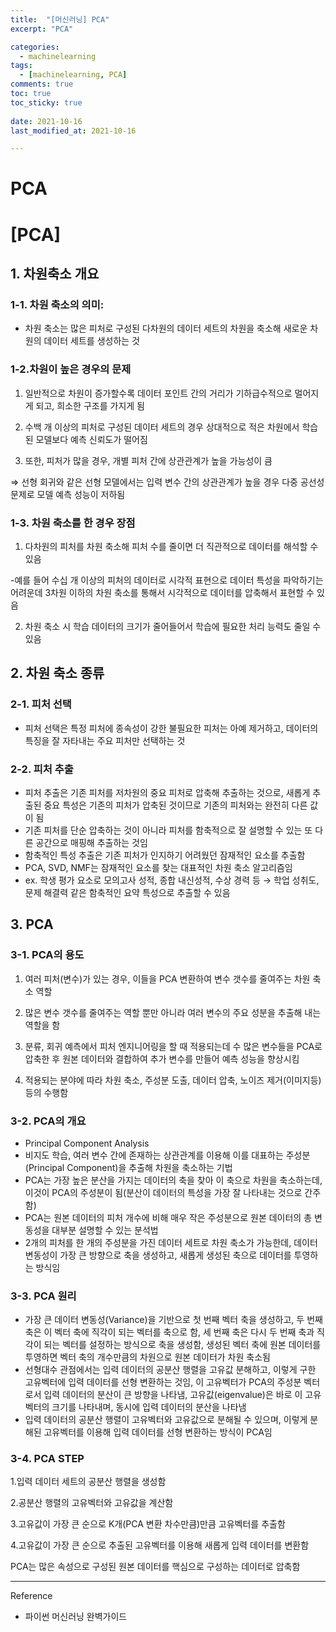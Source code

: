 ```yaml
---
title:  "[머신러닝] PCA"
excerpt: "PCA"

categories:
  - machinelearning
tags:
  - [machinelearning, PCA]
comments: true
toc: true
toc_sticky: true
 
date: 2021-10-16
last_modified_at: 2021-10-16

---
```


# PCA

# [PCA]

## 1. 차원축소 개요

### 1-1. **차원 축소의 의미:**

- 차원 축소는 많은 피처로 구성된 다차원의 데이터 세트의 차원을 축소해 새로운 차원의 데이터 세트를 생성하는 것

### 1-2.**차원이 높은 경우의 문제**

1) 일반적으로 차원이 증가할수록 데이터 포인트 간의 거리가 기하급수적으로 멀어지게 되고, 희소한 구조를 가지게 됨

2) 수백 개 이상의 피처로 구성된 데이터 세트의 경우 상대적으로 적은 차원에서 학습된 모델보다 예측 신뢰도가 떨어짐

3) 또한, 피처가 많을 경우, 개별 피처 간에 상관관계가 높을 가능성이 큼

⇒ 선형 회귀와 같은 선형 모델에서는 입력 변수 간의 상관관계가 높을 경우 다중 공선성 문제로 모델 예측 성능이 저하됨

### 1-3. **차원 축소를 한 경우 장점**

1. 다차원의 피처를 차원 축소해 피처 수를 줄이면 더 직관적으로 데이터를 해석할 수 있음

-예를 들어 수십 개 이상의 피처의 데이터로 시각적 표현으로 데이터 특성을 파악하기는 어려운데 3차원 이하의 차원 축소를 통해서 시각적으로 데이터를 압축해서 표현할 수 있음

2. 차원 축소 시 학습 데이터의 크기가 줄어들어서 학습에 필요한 처리 능력도 줄일 수 있음

## 2. 차원 축소 종류

### 2-1. 피처 선택

- 피처 선택은 특정 피처에 종속성이 강한 불필요한 피처는 아예 제거하고, 데이터의 특징을 잘 자타내는 주요 피처만 선택하는 것

### 2-2. 피처 추출

- 피처 추출은 기존 피처를 저차원의 중요 피처로 압축해 추출하는 것으로, 새롭게 추출된 중요 특성은 기존의 피처가 압축된 것이므로 기존의 피처와는 완전히 다른 값이 됨
- 기존 피처를 단순 압축하는 것이 아니라 피처를 함축적으로 잘 설명할 수 있는 또 다른 공간으로 매핑해 추출하는 것임
- 함축적인 특성 추출은 기존 피처가 인지하기 어려웠던 잠재적인 요소를 추출함
- PCA, SVD, NMF는 잠재적인 요소를 찾는 대표적인 차원 축소 알고리즘임
- ex. 학생 평가 요소로 모의고사 성적, 종합 내신성적, 수상 경력 등 → 학업 성취도, 문제 해결력 같은 함축적인 요약 특성으로 추출할 수 있음

## 3. PCA

### 3-1. PCA의 용도

1. 여러 피처(변수)가 있는 경우, 이들을 PCA 변환하여 변수 갯수를 줄여주는 차원 축소 역할

2. 많은 변수 갯수를 줄여주는 역할 뿐만 아니라 여러 변수의 주요 성분을 추출해 내는 역할을 함

3. 분류, 회귀 예측에서 피처 엔지니어링을 할 때 적용되는데 수 많은 변수들을 PCA로 압축한 후 원본 데이터와 결합하여 추가 변수를 만들어 예측 성능을 향상시킴 

4. 적용되는 분야에 따라 차원 축소, 주성분 도출, 데이터 압축, 노이즈 제거(이미지등)등의 수행함

### 3-2. PCA의 개요

- Principal Component Analysis
- 비지도 학습, 여러 변수 간에 존재하는 상관관계를 이용해 이를 대표하는 주성분(Principal Component)을 추출해 차원을 축소하는 기법
- PCA는 가장 높은 분산을 가지는 데이터의 축을 찾아 이 축으로 차원을 축소하는데, 이것이 PCA의 주성분이 됨(분산이 데이터의 특성을 가장 잘 나타내는 것으로 간주함)
- PCA는 원본 데이터의 피처 개수에 비해 매우 작은 주성분으로 원본 데이터의 총 변동성을 대부분 설명할 수 있는 분석법
- 2개의 피처를 한 개의 주성분을 가진 데이터 세트로 차원 축소가 가능한데, 데이터 변동성이 가장 큰 방향으로 축을 생성하고, 새롭게 생성된 축으로 데이터를 투영하는 방식임

### 3-3. PCA 원리

- 가장 큰 데이터 변동성(Variance)을 기반으로 첫 번째 벡터 축을 생성하고, 두 번째 축은 이 벡터 축에 직각이 되는 벡터를 축으로 함, 세 번째 축은 다시 두 번째 축과 직각이 되는 벡터를 설정하는 방식으로 축을 생성함, 생성된 벡터 축에 원본 데이터를 투영하면 벡터 축의 개수만큼의 차원으로 원본 데이터가 차원 축소됨
- 선형대수 관점에서는 입력 데이터의 공분산 행렬을 고유값 분해하고, 이렇게 구한 고유벡터에 입력 데이터를 선형 변환하는 것임, 이 고유벡터가 PCA의 주성분 벡터로서 입력 데이터의 분산이 큰 방향을 나타냄, 고유값(eigenvalue)은 바로 이 고유벡터의 크기를 나타내며, 동시에 입력 데이터의 분산을 나타냄
- 입력 데이터의 공분산 행렬이 고유벡터와 고유값으로 분해될 수 있으며, 이렇게 분해된 고유벡터를 이용해 입력 데이터를 선형 변환하는 방식이 PCA임

### 3-4. PCA STEP

1.입력 데이터 세트의 공분산 행렬을 생성함

2.공분산 행렬의 고유벡터와 고유값을 계산함

3.고유값이 가장 큰 순으로 K개(PCA 변환 차수만큼)만큼 고유벡터를 추출함

4.고유값이 가장 큰 순으로 추출된 고유벡터를 이용해 새롭게 입력 데이터를 변환함

PCA는 많은 속성으로 구성된 원본 데이터를 핵심으로 구성하는 데이터로 압축함

---

Reference

- 파이썬 머신러닝 완벽가이드